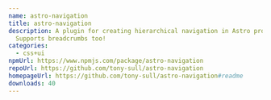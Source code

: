 ```yaml
---
name: astro-navigation
title: astro-navigation
description: A plugin for creating hierarchical navigation in Astro projects.
  Supports breadcrumbs too!
categories:
  - css+ui
npmUrl: https://www.npmjs.com/package/astro-navigation
repoUrl: https://github.com/tony-sull/astro-navigation
homepageUrl: https://github.com/tony-sull/astro-navigation#readme
downloads: 40
---
```


